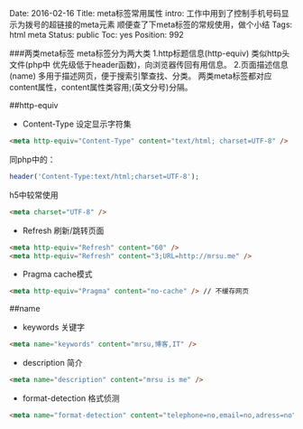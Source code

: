 Date: 2016-02-16
Title: meta标签常用属性
intro: 工作中用到了控制手机号码显示为拨号的超链接的meta元素 <meta name="format-detection" content="telephone=no" /> 顺便查了下meta标签的常规使用，做个小结
Tags: html meta
Status: public
Toc: yes
Position: 992

###两类meta标签
meta标签分为两大类 1.http标题信息(http-equiv) 类似http头文件(php中 优先级低于header函数)，向浏览器传回有用信息。 2.页面描述信息(name) 多用于描述网页，便于搜索引擎查找、分类。 两类meta标签都对应content属性，content属性类容用;(英文分号)分隔。

##http-equiv
- Content-Type 设定显示字符集
```html
<meta http-equiv="Content-Type" content="text/html; charset=UTF-8" />
```
同php中的：
```php
header('Content-Type:text/html;charset=UTF-8');
```
h5中较常使用
```html
<meta charset="UTF-8" />
```

- Refresh 刷新/跳转页面
```html
<meta http-equiv="Refresh" content="60" />
<meta http-equiv="Refresh" content="3;URL=http://mrsu.me" />
```

- Pragma cache模式
```html
<meta http-equiv="Pragma" content="no-cache" /> // 不缓存网页
```


##name
- keywords 关键字
```html
<meta name="keywords" content="mrsu,博客,IT" />
```

- description 简介
```html
<meta name="description" content="mrsu is me" />
```

- format-detection 格式侦测
```html
<meta name="format-detection" content="telephone=no,email=no,adress=no" />
```
